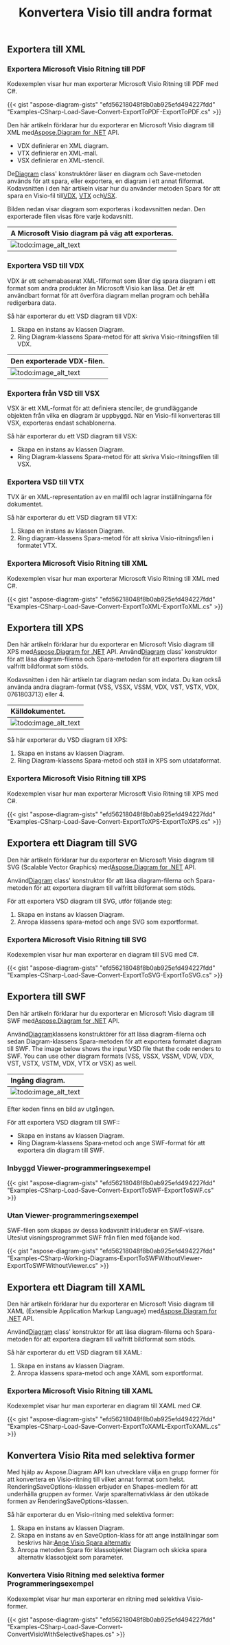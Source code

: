﻿---
title:  Konvertera Visio till andra format
linktitle:  Konvertera Visio till andra format
type: docs
weight: 40
url: /sv/net/convert-visio-to-other-files/
description: Det här ämnet visar hur du Aspose.Diagram tillåter att konvertera Visio till SVG,XPS,XML,XAML format. Konvertera VSD, VSS, VDW, VST, VSDX, VSSX, VSTX, VSDM, VSTM,0761123411 till 3061123411 kod,3011123411 till 3011123411 till 301123411 kod
---
## **Exportera till XML**
### **Exportera Microsoft Visio Ritning till PDF**
Kodexemplen visar hur man exporterar Microsoft Visio Ritning till PDF med C#.

{{< gist "aspose-diagram-gists" "efd56218048f8b0ab925efd494227fdd" "Examples-CSharp-Load-Save-Convert-ExportToPDF-ExportToPDF.cs" >}}

 Den här artikeln förklarar hur du exporterar en Microsoft Visio diagram till XML med[Aspose.Diagram for .NET](http://www.aspose.com/.net/diagram-component.aspx) API.

- VDX definierar en XML diagram.
- VTX definierar en XML-mall.
- VSX definierar en XML-stencil.

 De[Diagram](http://www.aspose.com/api/net/diagram/aspose.diagram/diagram) class' konstruktörer läser en diagram och Save-metoden används för att spara, eller exportera, en diagram i ett annat filformat. Kodavsnitten i den här artikeln visar hur du använder metoden Spara för att spara en Visio-fil till[VDX](https://docs.aspose.com/diagram/net/save-visio-document/), [VTX](https://docs.aspose.com/diagram/net/save-visio-document/) och[VSX](https://docs.aspose.com/diagram/net/save-visio-document/).

Bilden nedan visar diagram som exporteras i kodavsnitten nedan. Den exporterade filen visas före varje kodavsnitt.

|**A Microsoft Visio diagram på väg att exporteras.**|
|:- |
|![todo:image_alt_text](how-to-convert-a-visio-diagram_3.png)|

### **Exportera VSD till VDX**
VDX är ett schemabaserat XML-filformat som låter dig spara diagram i ett format som andra produkter än Microsoft Visio kan läsa. Det är ett användbart format för att överföra diagram mellan program och behålla redigerbara data.

Så här exporterar du ett VSD diagram till VDX:

1. Skapa en instans av klassen Diagram.
1. Ring Diagram-klassens Spara-metod för att skriva Visio-ritningsfilen till VDX.

|**Den exporterade VDX-filen.**|
|:- |
|![todo:image_alt_text](how-to-convert-a-visio-diagram_4.png)|

### **Exportera från VSD till VSX**
VSX är ett XML-format för att definiera stenciler, de grundläggande objekten från vilka en diagram är uppbyggd. När en Visio-fil konverteras till VSX, exporteras endast schablonerna.

Så här exporterar du ett VSD diagram till VSX:

- Skapa en instans av klassen Diagram.
- Ring Diagram-klassens Spara-metod för att skriva Visio-ritningsfilen till VSX.
### **Exportera VSD till VTX**
TVX är en XML-representation av en mallfil och lagrar inställningarna för dokumentet.

Så här exporterar du ett VSD diagram till VTX:

1. Skapa en instans av klassen Diagram.
1. Ring diagram-klassens Spara-metod för att skriva Visio-ritningsfilen i formatet VTX.
### **Exportera Microsoft Visio Ritning till XML**
Kodexemplen visar hur man exporterar Microsoft Visio Ritning till XML med C#.

{{< gist "aspose-diagram-gists" "efd56218048f8b0ab925efd494227fdd" "Examples-CSharp-Load-Save-Convert-ExportToXML-ExportToXML.cs" >}}

## **Exportera till XPS**
 Den här artikeln förklarar hur du exporterar en Microsoft Visio diagram till XPS med[Aspose.Diagram for .NET](https://products.aspose.com/diagram/net/) API.
 Använd[Diagram](http://www.aspose.com/api/net/diagram/aspose.diagram/diagram) class' konstruktor för att läsa diagram-filerna och Spara-metoden för att exportera diagram till valfritt bildformat som stöds.

Kodavsnitten i den här artikeln tar diagram nedan som indata. Du kan också använda andra diagram-format (VSS, VSSX, VSSM, VDX, VST, VSTX, VDX, 0761803713) eller 4.

|**Källdokumentet.**|
|:- |
|![todo:image_alt_text](how-to-convert-a-visio-diagram_5.png)|


Så här exporterar du VSD diagram till XPS:

1. Skapa en instans av klassen Diagram.
1. Ring Diagram-klassens Spara-metod och ställ in XPS som utdataformat.
### **Exportera Microsoft Visio Ritning till XPS**
Kodexemplen visar hur man exporterar Microsoft Visio Ritning till XPS med C#.

{{< gist "aspose-diagram-gists" "efd56218048f8b0ab925efd494227fdd" "Examples-CSharp-Load-Save-Convert-ExportToXPS-ExportToXPS.cs" >}}

## **Exportera ett Diagram till SVG**
 Den här artikeln förklarar hur du exporterar en Microsoft Visio diagram till SVG (Scalable Vector Graphics) med[Aspose.Diagram for .NET](http://www.aspose.com/.net/diagram-component.aspx) API.

 Använd[Diagram](http://www.aspose.com/api/net/diagram/aspose.diagram/diagram) class' konstruktor för att läsa diagram-filerna och Spara-metoden för att exportera diagram till valfritt bildformat som stöds.

För att exportera VSD diagram till SVG, utför följande steg:

1. Skapa en instans av klassen Diagram.
1. Anropa klassens spara-metod och ange SVG som exportformat.
### **Exportera Microsoft Visio Ritning till SVG**
Kodexemplen visar hur man exporterar en diagram till SVG med C#.

{{< gist "aspose-diagram-gists" "efd56218048f8b0ab925efd494227fdd" "Examples-CSharp-Load-Save-Convert-ExportToSVG-ExportToSVG.cs" >}}
## **Exportera till SWF**
 Den här artikeln förklarar hur du exporterar en Microsoft Visio diagram till SWF med[Aspose.Diagram for .NET](http://www.aspose.com/.net/diagram-component.aspx) API.

 Använd[Diagram](http://www.aspose.com/api/net/diagram/aspose.diagram/diagram)klassens konstruktörer för att läsa diagram-filerna och sedan Diagram-klassens Spara-metoden för att exportera formatet diagram till SWF. The image below shows the input VSD file that the code renders to SWF. You can use other diagram formats (VSS, VSSX, VSSM, VDW, VDX, VST, VSTX, VSTM, VDX, VTX or VSX) as well.

|**Ingång diagram.**|
|:- |
|![todo:image_alt_text](how-to-convert-a-visio-diagram_7.png)|

Efter koden finns en bild av utgången.

För att exportera VSD diagram till SWF::

- Skapa en instans av klassen Diagram.
- Ring Diagram-klassens Spara-metod och ange SWF-format för att exportera din diagram till SWF.
### **Inbyggd Viewer-programmeringsexempel**
{{< gist "aspose-diagram-gists" "efd56218048f8b0ab925efd494227fdd" "Examples-CSharp-Load-Save-Convert-ExportToSWF-ExportToSWF.cs" >}}
### **Utan Viewer-programmeringsexempel**
SWF-filen som skapas av dessa kodavsnitt inkluderar en SWF-visare. Uteslut visningsprogrammet SWF från filen med följande kod.

{{< gist "aspose-diagram-gists" "efd56218048f8b0ab925efd494227fdd" "Examples-CSharp-Working-Diagrams-ExportToSWFWithoutViewer-ExportToSWFWithoutViewer.cs" >}}
## **Exportera ett Diagram till XAML**
Den här artikeln förklarar hur du exporterar en Microsoft Visio diagram till XAML (Extensible Application Markup Language) med[Aspose.Diagram for .NET](https://products.aspose.com/diagram/net/) API.

 Använd[Diagram](http://www.aspose.com/api/net/diagram/aspose.diagram/diagram) class' konstruktor för att läsa diagram-filerna och Spara-metoden för att exportera diagram till valfritt bildformat som stöds.

Så här exporterar du ett VSD diagram till XAML:

1. Skapa en instans av klassen Diagram.
1. Anropa klassens spara-metod och ange XAML som exportformat.
### **Exportera Microsoft Visio Ritning till XAML**
Kodexemplet visar hur man exporterar en diagram till XAML med C#.

{{< gist "aspose-diagram-gists" "efd56218048f8b0ab925efd494227fdd" "Examples-CSharp-Load-Save-Convert-ExportToXAML-ExportToXAML.cs" >}}
## **Konvertera Visio Rita med selektiva former**
Med hjälp av Aspose.Diagram API kan utvecklare välja en grupp former för att konvertera en Visio-ritning till vilket annat format som helst. RenderingSaveOptions-klassen erbjuder en Shapes-medlem för att underhålla gruppen av former. Varje sparalternativklass är den utökade formen av RenderingSaveOptions-klassen.

Så här exporterar du en Visio-ritning med selektiva former:

1. Skapa en instans av klassen Diagram.
1. Skapa en instans av en SaveOption-klass för att ange inställningar som beskrivs här:[Ange Visio Spara alternativ](https://docs.aspose.com/diagram/net/save-visio-document/#specifying-visio-save-options)
1. Anropa metoden Spara för klassobjektet Diagram och skicka spara alternativ klassobjekt som parameter.
### **Konvertera Visio Ritning med selektiva former Programmeringsexempel**
Kodexemplet visar hur man exporterar en ritning med selektiva Visio-former.

{{< gist "aspose-diagram-gists" "efd56218048f8b0ab925efd494227fdd" "Examples-CSharp-Load-Save-Convert-ConvertVisioWithSelectiveShapes.cs" >}}